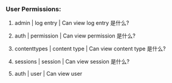 ### User Permissions:
1. admin | log entry | Can view log entry 是什么?
2. auth | permission | Can view permission 是什么?
3. contenttypes | content type | Can view content type 是什么?
4. sessions | session | Can view session 是什么?

5. auth | user | Can view user